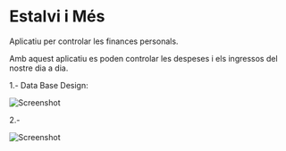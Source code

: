 # Estalvi i Més

Aplicatiu per controlar les finances personals.

Amb aquest aplicatiu es poden controlar les despeses i els ingressos del nostre dia a dia.

 1.- Data Base Design:
  
 
 ![Screenshot](BD.png)
 
 2.- 
 
![Screenshot](screenshot_1.png)

